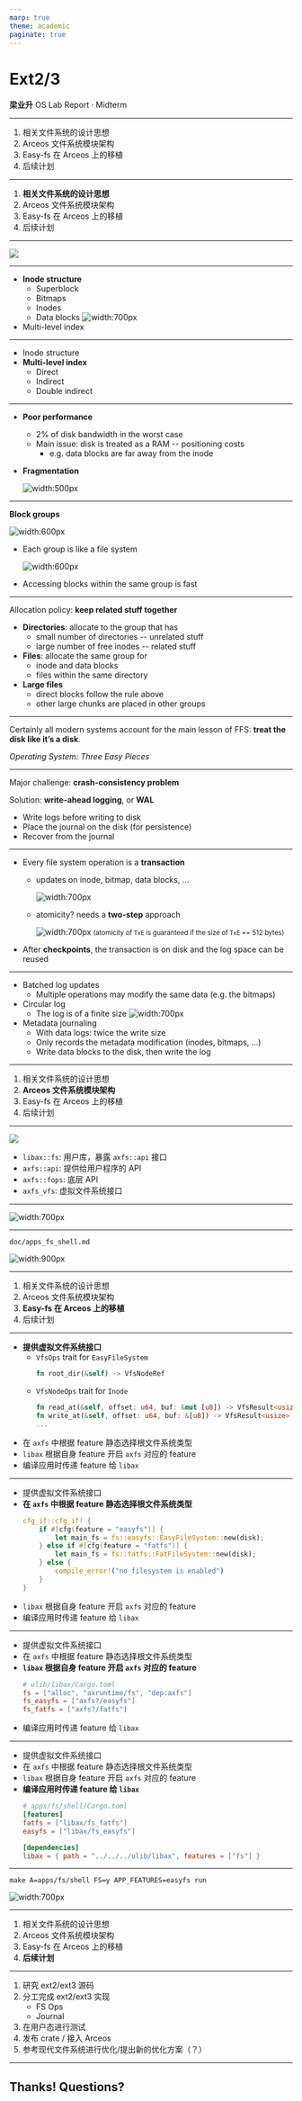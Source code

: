 ```yaml
---
marp: true
theme: academic
paginate: true
---
```


<!-- _footer: '' -->
<!-- _class: lead -->
<!-- _paginate: false -->

# Ext2/3

**梁业升**
OS Lab Report · Midterm

---

<!-- _header: Outline -->
<!-- _footer: '' -->
<!-- _class: lead -->

1. 相关文件系统的设计思想
2. Arceos 文件系统模块架构
3. Easy-fs 在 Arceos 上的移植
4. 后续计划

---

<!-- _header: Outline -->
<!-- _footer: '' -->
<!-- _class: lead -->

1. **相关文件系统的设计思想**
2. Arceos 文件系统模块架构
3. Easy-fs 在 Arceos 上的移植
4. 后续计划

---

<!-- header: Design of Related File Systems  -->

![](../assets/week8-fs-history.svg)

---

<!-- footer: Design of related file systems -->
<!-- header: The (Old) UNIX File System -->

- **Inode structure**
  - Superblock
  - Bitmaps
  - Inodes
  - Data blocks
  ![width:700px](../assets/week8-unix-structure.png)
- Multi-level index
---

- Inode structure
- **Multi-level index**
  - Direct
  - Indirect
  - Double indirect

---

<!-- _header: Problems of the UNIX File System -->

- **Poor performance**
  - 2% of disk bandwidth in the worst case
  - Main issue: disk is treated as a RAM -- positioning costs
    - e.g. data blocks are far away from the inode
- **Fragmentation**

  ![width:500px](../assets/week8-unix-fragmentation.png)

---

<!-- header: Fast File System -->

**Block groups**

![width:600px](../assets/week8-block-group.png)

- Each group is like a file system
  
  ![width:600px](../assets/week8-ffs-block-group-int.png)

- Accessing blocks within the same group is fast

---

Allocation policy: **keep related stuff together**

- **Directories**: allocate to the group that has
  - small number of directories -- unrelated stuff
  - large number of free inodes -- related stuff
- **Files**: allocate the same group for
  - inode and data blocks
  - files within the same directory
- **Large files**
  - direct blocks follow the rule above
  - other large chunks are placed in other groups

---

<!-- _class: lead -->

Certainly all modern systems account for the main lesson of FFS:
**treat the disk like it’s a disk**.

*Operating System: Three Easy Pieces*

---

<!-- header: Journaling File System (ext3) -->

Major challenge: **crash-consistency problem**

Solution: **write-ahead logging**, or **WAL**

- Write logs before writing to disk
- Place the journal on the disk (for persistence)
- Recover from the journal

---

- Every file system operation is a **transaction**
  - updates on inode, bitmap, data blocks, ...

    ![width:700px](../assets/week8-log-structure.png)
  - atomicity? needs a **two-step** approach

    ![width:700px](../assets/week8-atomicity.png)
    <small>(atomicity of `TxE` is guaranteed if the size of `TxE` == 512 bytes)</small>
- After **checkpoints**, the transaction is on disk and the log space can be reused

---

<!-- _header: Other Tricks Used in Ext3 -->

- Batched log updates
  - Multiple operations may modify the same data (e.g. the bitmaps)
- Circular log
  - The log is of a finite size
  ![width:700px](../assets/week8-circular-log.png)
- Metadata journaling
  - With data logs: twice the write size
  - Only records the metadata modification (inodes, bitmaps, ...)
  - Write data blocks to the disk, then write the log

---

<!-- _header: Outline -->
<!-- _footer: '' -->
<!-- _class: lead -->

1. 相关文件系统的设计思想
2. **Arceos 文件系统模块架构**
3. Easy-fs 在 Arceos 上的移植
4. 后续计划

---

<!-- header: Arceos 文件系统架构 -->
<!-- footer: '' -->

![](../assets/week8-arceos-fs.svg)

- `libax::fs`: 用户库，暴露 `axfs::api` 接口
- `axfs::api`: 提供给用户程序的 API
- `axfs::fops`: 底层 API
- `axfs_vfs`: 虚拟文件系统接口

---

<!-- header: 例子：切换当前目录 -->
<!-- footer: Arceos 文件系统架构 -->

![width:700px](../assets/week8-arceos-fs-mkdir.svg)

---

<!-- header: 编写文档 -->

`doc/apps_fs_shell.md`

![width:900px](../assets/week8-docs-repo.png)

---

<!-- _header: Outline -->
<!-- _footer: '' -->
<!-- _class: lead -->

1. 相关文件系统的设计思想
2. Arceos 文件系统模块架构
3. **Easy-fs 在 Arceos 上的移植**
4. 后续计划

---

<!-- header: Easy-fs 在 Arceos 上的移植 -->
<!-- footer: '' -->

- **提供虚拟文件系统接口**
  - `VfsOps` trait for `EasyFileSystem`
    ```rust
    fn root_dir(&self) -> VfsNodeRef
    ```
  - `VfsNodeOps` trait for `Inode`
    ```rust
    fn read_at(&self, offset: u64, buf: &mut [u8]) -> VfsResult<usize>
    fn write_at(&self, offset: u64, buf: &[u8]) -> VfsResult<usize>
    ...
    ```
- 在 `axfs` 中根据 feature 静态选择根文件系统类型
- `libax` 根据自身 feature 开启 `axfs` 对应的 feature
- 编译应用时传递 feature 给 `libax`

---

- 提供虚拟文件系统接口
- **在 `axfs` 中根据 feature 静态选择根文件系统类型**
  ```rust
  cfg_if::cfg_if! {
      if #[cfg(feature = "easyfs")] {
          let main_fs = fs::easyfs::EasyFileSystem::new(disk);
      } else if #[cfg(feature = "fatfs")] {
          let main_fs = fs::fatfs::FatFileSystem::new(disk);
      } else {
          compile_error!("no filesystem is enabled")
      }
  }
  ```
- `libax` 根据自身 feature 开启 `axfs` 对应的 feature
- 编译应用时传递 feature 给 `libax`

---

<!-- _footer: '' -->

- 提供虚拟文件系统接口
- 在 `axfs` 中根据 feature 静态选择根文件系统类型
- **`libax` 根据自身 feature 开启 `axfs` 对应的 feature**
  ```toml
  # ulib/libax/Cargo.toml
  fs = ["alloc", "axruntime/fs", "dep:axfs"]
  fs_easyfs = ["axfs?/easyfs"]
  fs_fatfs = ["axfs?/fatfs"]
  ```
- 编译应用时传递 feature 给 `libax`

---

<!-- _footer: '' -->

- 提供虚拟文件系统接口
- 在 `axfs` 中根据 feature 静态选择根文件系统类型
- `libax` 根据自身 feature 开启 `axfs` 对应的 feature
- **编译应用时传递 feature 给 `libax`**
  ```toml
  # apps/fs/shell/Cargo.toml
  [features]
  fatfs = ["libax/fs_fatfs"]
  easyfs = ["libax/fs_easyfs"]

  [dependencies]
  libax = { path = "../../../ulib/libax", features = ["fs"] }
  ```

---

<!-- _header: Run & Outputs -->
<!-- footer: Easy-fs 在 Arceos 上的移植 -->

```
make A=apps/fs/shell FS=y APP_FEATURES=easyfs run
```

![width:700px](../assets/week8-acreos-easyfs.png)

---

<!-- _header: Outline -->
<!-- _footer: '' -->
<!-- _class: lead -->

1. 相关文件系统的设计思想
2. Arceos 文件系统模块架构
3. Easy-fs 在 Arceos 上的移植
4. **后续计划**

---

<!-- header: 后续计划 -->
<!-- _footer: '' -->

1. 研究 ext2/ext3 源码
2. 分工完成 ext2/ext3 实现
   - FS Ops
   - Journal
3. 在用户态进行测试
4. 发布 crate / 接入 Arceos
5. 参考现代文件系统进行优化/提出新的优化方案（？）

---

<!-- _header: '' -->
<!-- _footer: '' -->
<!-- _class: lead -->
<!-- _paginate: false -->

## Thanks! Questions?
